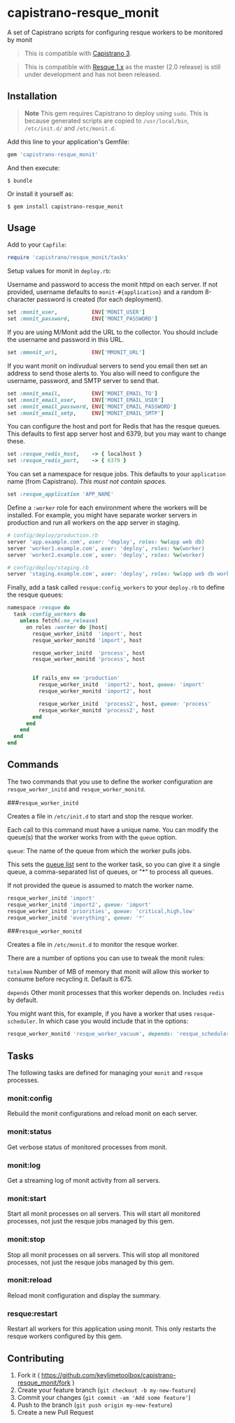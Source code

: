# capistrano-resque_monit

A set of Capistrano scripts for configuring resque workers to be monitored by monit

> This is compatible with [Capistrano 3](https://github.com/capistrano/capistrano).

> This is compatible with [Resque 1.x](https://github.com/resque/resque/tree/1-x-stable) as the master (2.0 release)
  is still under development and has not been released.

## Installation

> **Note** This gem requires Capistrano to deploy using `sudo`. This is because generated scripts are copied
  to `/usr/local/bin`, `/etc/init.d/` and `/etc/monit.d`.

Add this line to your application's Gemfile:

```ruby
gem 'capistrano-resque_monit'
```

And then execute:

    $ bundle

Or install it yourself as:

    $ gem install capistrano-resque_monit

## Usage

Add to your `Capfile`:

```ruby
require 'capistrano/resque_monit/tasks'
```

Setup values for monit in `deploy.rb`:

Username and password to access the monit httpd on each server.
If not provided, username defaults to `monit-#{application}` and
a random 8-character password is created (for each deployment).

```ruby
set :monit_user,           ENV['MONIT_USER']
set :monit_password,       ENV['MONIT_PASSWORD']
```

If you are using M/Monit add the URL to the collector. You should include
the username and password in this URL.

```ruby
set :mmonit_url,           ENV['MMONIT_URL']
```

If you want monit on indivudual servers to send you email then set an address
to send those alerts to. You also will need to configure the username,
password, and SMTP server to send that.

```ruby
set :monit_email,          ENV['MONIT_EMAIL_TO']
set :monit_email_user,     ENV['MONIT_EMAIL_USER']
set :monit_email_password, ENV['MONIT_EMAIL_PASSWORD']
set :monit_email_smtp,     ENV['MONIT_EMAIL_SMTP']
```

You can configure the host and port for Redis that has the resque queues. This
defaults to first app server host and 6379, but you may want to change these.

```ruby
set :resque_redis_host,    -> { localhost }
set :resque_redis_port,    -> { 6379 }
```

You can set a namespace for resque jobs. This defaults to your `application` name
(from Capistrano). *This must not contain spaces.*

```ruby
set :resque_application 'APP_NAME'
```

Define a `:worker` role for each environment where the workers will be installed. For example,
you might have separate worker servers in production and run all workers on the app server in staging.

```ruby
# config/deploy/production.rb
server 'app.example.com', user: 'deploy', roles: %w(app web db)
server 'worker1.example.com', user: 'deploy', roles: %w(worker)
server 'worker2.example.com', user: 'deploy', roles: %w(worker)
```

```ruby
# config/deploy/staging.rb
server 'staging.example.com', user: 'deploy', roles: %w(app web db worker)
```

Finally, add a task called `resque:config_workers` to your `deploy.rb` to define the resque queues:

```ruby
namespace :resque do
  task :config_workers do
    unless fetch(:no_release)
      on roles :worker do |host|
        resque_worker_initd  'import', host
        resque_worker_monitd 'import', host 

        resque_worker_initd  'process', host
        resque_worker_monitd 'process', host


        if rails_env == 'production'
          resque_worker_initd  'import2', host, queue: 'import'
          resque_worker_monitd 'import2', host

          resque_worker_initd  'process2', host, queue: 'process'
          resque_worker_monitd 'process2', host
        end
      end
    end
  end
end
```

## Commands

The two commands that you use to define the worker configuration are `resque_worker_initd` and 
`resque_worker_monitd`. 


###`resque_worker_initd`

Creates a file in `/etc/init.d` to start and stop the resque worker.

Each call to this command must have a unique name. You can modify the queue(s) that the worker works from with the
`queue` option.

`queue`:
The name of the queue from which the worker pulls jobs.

This sets the [queue list](https://github.com/resque/resque/tree/1-x-stable#priorities-and-queue-lists) sent to the
worker task, so you can give it a single queue, a comma-separated list of queues, or "*" to process all queues.

If not provided the queue is assumed to match the worker name.

```ruby
resque_worker_initd 'import'
resque_worker_initd 'import2', queue: 'import'
resque_worker_initd 'priorities', queue: 'critical,high,low'
resque_worker_initd 'everything', queue: '*'
```

###`resque_worker_monitd`

Creates a file in `/etc/monit.d` to monitor the resque worker.

There are a number of options you can use to tweak the monit rules:

`totalmem`
Number of MB of memory that monit will allow this worker to consume before recycling it. Default is 675.

`depends`
Other monit processes that this worker depends on. Includes `redis` by default.

You might want this, for example, if you have a worker that uses `resque-scheduler`. In which case you would
include that in the options:

```ruby
resque_worker_monitd 'resque_worker_vacuum', depends: 'resque_scheduler'
```


## Tasks

The following tasks are defined for managing your `monit` and `resque` processes.

### monit:config

Rebuild the monit configurations and reload monit on each server.

### monit:status

Get verbose status of monitored processes from monit.

### monit:log

Get a streaming log of monit activity from all servers.

### monit:start

Start all monit processes on all servers. This will start all monitored processes,
not just the resque jobs managed by this gem.

### monit:stop

Stop all monit processes on all servers. This will stop all monitored processes,
not just the resque jobs managed by this gem.

### monit:reload

Reload monit configuration and display the summary.

### resque:restart

Restart all workers for this application using monit. This only restarts the 
resque workers configured by this gem.


## Contributing

1. Fork it ( https://github.com/keylimetoolbox/capistrano-resque_monit/fork )
2. Create your feature branch (`git checkout -b my-new-feature`)
3. Commit your changes (`git commit -am 'Add some feature'`)
4. Push to the branch (`git push origin my-new-feature`)
5. Create a new Pull Request
